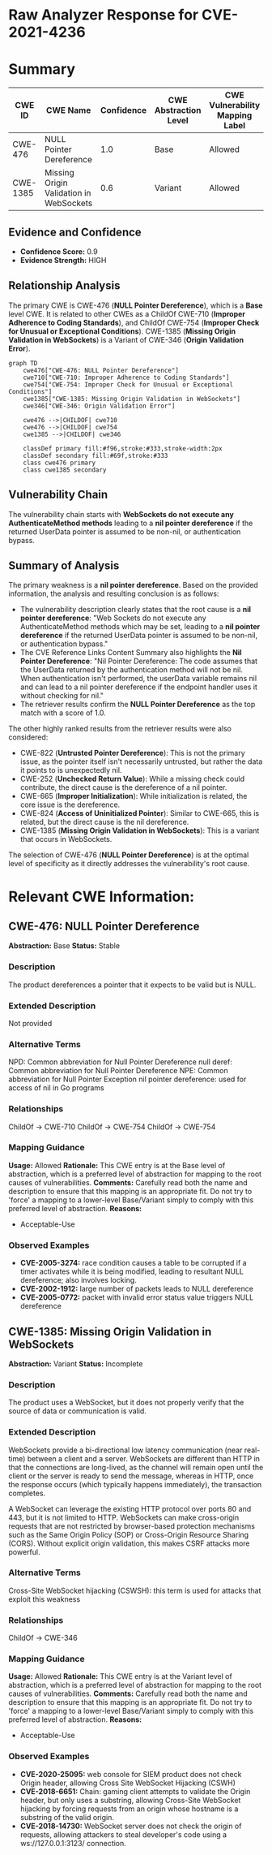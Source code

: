 # Raw Analyzer Response for CVE-2021-4236

# Summary
| CWE ID | CWE Name | Confidence | CWE Abstraction Level | CWE Vulnerability Mapping Label | CWE-Vulnerability Mapping Notes |
|---|---|---|---|---|---|
| CWE-476 | NULL Pointer Dereference | 1.0 | Base | Allowed | Primary CWE |
| CWE-1385 | Missing Origin Validation in WebSockets | 0.6 | Variant | Allowed | Secondary Candidate |

## Evidence and Confidence

*   **Confidence Score:** 0.9
*   **Evidence Strength:** HIGH

## Relationship Analysis
The primary CWE is CWE-476 (**NULL Pointer Dereference**), which is a **Base** level CWE. It is related to other CWEs as a ChildOf CWE-710 (**Improper Adherence to Coding Standards**), and ChildOf CWE-754 (**Improper Check for Unusual or Exceptional Conditions**).
CWE-1385 (**Missing Origin Validation in WebSockets**) is a Variant of CWE-346 (**Origin Validation Error**).

```mermaid
graph TD
    cwe476["CWE-476: NULL Pointer Dereference"]
    cwe710["CWE-710: Improper Adherence to Coding Standards"]
    cwe754["CWE-754: Improper Check for Unusual or Exceptional Conditions"]
    cwe1385["CWE-1385: Missing Origin Validation in WebSockets"]
    cwe346["CWE-346: Origin Validation Error"]

    cwe476 -->|CHILDOF| cwe710
    cwe476 -->|CHILDOF| cwe754
    cwe1385 -->|CHILDOF| cwe346

    classDef primary fill:#f96,stroke:#333,stroke-width:2px
    classDef secondary fill:#69f,stroke:#333
    class cwe476 primary
    class cwe1385 secondary
```

## Vulnerability Chain
The vulnerability chain starts with **WebSockets do not execute any AuthenticateMethod methods** leading to a **nil pointer dereference** if the returned UserData pointer is assumed to be non-nil, or authentication bypass.

## Summary of Analysis
The primary weakness is a **nil pointer dereference**.
Based on the provided information, the analysis and resulting conclusion is as follows:
*   The vulnerability description clearly states that the root cause is a **nil pointer dereference**: "Web Sockets do not execute any AuthenticateMethod methods which may be set, leading to a **nil pointer dereference** if the returned UserData pointer is assumed to be non-nil, or authentication bypass."
*   The CVE Reference Links Content Summary also highlights the **Nil Pointer Dereference**: "Nil Pointer Dereference: The code assumes that the UserData returned by the authentication method will not be nil. When authentication isn't performed, the userData variable remains nil and can lead to a nil pointer dereference if the endpoint handler uses it without checking for nil."
*   The retriever results confirm the **NULL Pointer Dereference** as the top match with a score of 1.0.

The other highly ranked results from the retriever results were also considered:
*   CWE-822 (**Untrusted Pointer Dereference**): This is not the primary issue, as the pointer itself isn't necessarily untrusted, but rather the data it points to is unexpectedly nil.
*   CWE-252 (**Unchecked Return Value**): While a missing check could contribute, the direct cause is the dereference of a nil pointer.
*   CWE-665 (**Improper Initialization**): While initialization is related, the core issue is the dereference.
*   CWE-824 (**Access of Uninitialized Pointer**): Similar to CWE-665, this is related, but the direct cause is the nil dereference.
*   CWE-1385 (**Missing Origin Validation in WebSockets**): This is a variant that occurs in WebSockets.

The selection of CWE-476 (**NULL Pointer Dereference**) is at the optimal level of specificity as it directly addresses the vulnerability's root cause.

# Relevant CWE Information:

## CWE-476: NULL Pointer Dereference
**Abstraction:** Base
**Status:** Stable

### Description
The product dereferences a pointer that it expects to be valid but is NULL.

### Extended Description
Not provided

### Alternative Terms
NPD: Common abbreviation for Null Pointer Dereference
null deref: Common abbreviation for Null Pointer Dereference
NPE: Common abbreviation for Null Pointer Exception
nil pointer dereference: used for access of nil in Go programs

### Relationships
ChildOf -> CWE-710
ChildOf -> CWE-754
ChildOf -> CWE-754

### Mapping Guidance
**Usage:** Allowed
**Rationale:** This CWE entry is at the Base level of abstraction, which is a preferred level of abstraction for mapping to the root causes of vulnerabilities.
**Comments:** Carefully read both the name and description to ensure that this mapping is an appropriate fit. Do not try to 'force' a mapping to a lower-level Base/Variant simply to comply with this preferred level of abstraction.
**Reasons:**
- Acceptable-Use

### Observed Examples
- **CVE-2005-3274:** race condition causes a table to be corrupted if a timer activates while it is being modified, leading to resultant NULL dereference; also involves locking.
- **CVE-2002-1912:** large number of packets leads to NULL dereference
- **CVE-2005-0772:** packet with invalid error status value triggers NULL dereference

## CWE-1385: Missing Origin Validation in WebSockets
**Abstraction:** Variant
**Status:** Incomplete

### Description
The product uses a WebSocket, but it does not properly verify that the source of data or communication is valid.

### Extended Description
WebSockets provide a bi-directional low latency communication (near real-time) between a client and a server. WebSockets are different than HTTP in that the connections are long-lived, as the channel will remain open until the client or the server is ready to send the message, whereas in HTTP, once the response occurs (which typically happens immediately), the transaction completes. 

A WebSocket can leverage the existing HTTP protocol over ports 80 and 443, but it is not limited to HTTP. WebSockets can make cross-origin requests that are not restricted by browser-based protection mechanisms such as the Same Origin Policy (SOP) or Cross-Origin Resource Sharing (CORS). Without explicit origin validation, this makes CSRF attacks more powerful.

### Alternative Terms
Cross-Site WebSocket hijacking (CSWSH): this term is used for attacks that exploit this weakness

### Relationships
ChildOf -> CWE-346

### Mapping Guidance
**Usage:** Allowed
**Rationale:** This CWE entry is at the Variant level of abstraction, which is a preferred level of abstraction for mapping to the root causes of vulnerabilities.
**Comments:** Carefully read both the name and description to ensure that this mapping is an appropriate fit. Do not try to 'force' a mapping to a lower-level Base/Variant simply to comply with this preferred level of abstraction.
**Reasons:**
- Acceptable-Use

### Observed Examples
- **CVE-2020-25095:** web console for SIEM product does not check Origin header, allowing Cross Site WebSocket Hijacking (CSWH)
- **CVE-2018-6651:** Chain: gaming client attempts to validate the Origin header, but only uses a substring, allowing Cross-Site WebSocket hijacking by forcing requests from an origin whose hostname is a substring of the valid origin.
- **CVE-2018-14730:** WebSocket server does not check the origin of requests, allowing attackers to steal developer's code using a ws://127.0.0.1:3123/ connection.